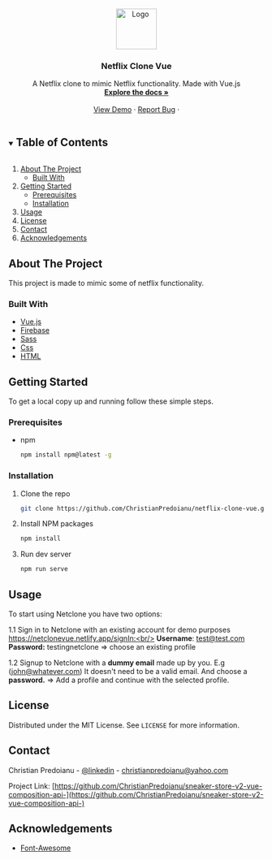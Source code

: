 <!-- PROJECT LOGO -->
<br />
<p align="center">
  <a href="https://github.com/ChristianPredoianu/sneaker-store-v2-vue-composition-api-">
    <img src="src/assets/images/adidas-slim.png" alt="Logo" width="80" height="80">
  </a>

  <h3 align="center">Netflix Clone Vue</h3>

  <p align="center">
   A Netflix clone to mimic Netflix functionality. Made with Vue.js 
    <br />
    <a href="https://github.com/ChristianPredoianu/netflix-clone-vue"><strong>Explore the docs »</strong></a>
    <br />
    <br />
    <a href="https://netclonevue.netlify.app/">View Demo</a>
    ·
    <a href="https://github.com/ChristianPredoianu/netflix-clone-vue/issues/issues">Report Bug</a>
    ·
   
  </p>
</p>



<!-- TABLE OF CONTENTS -->
<details open="open">
  <summary><h2 style="display: inline-block">Table of Contents</h2></summary>
  <ol>
    <li>
      <a href="#about-the-project">About The Project</a>
      <ul>
        <li><a href="#built-with">Built With</a></li>
      </ul>
    </li>
    <li>
      <a href="#getting-started">Getting Started</a>
      <ul>
        <li><a href="#prerequisites">Prerequisites</a></li>
        <li><a href="#installation">Installation</a></li>
      </ul>
    </li>
    <li><a href="#usage">Usage</a></li>
    <li><a href="#license">License</a></li>
    <li><a href="#contact">Contact</a></li>
    <li><a href="#acknowledgements">Acknowledgements</a></li>
  </ol>
</details>



<!-- ABOUT THE PROJECT -->
## About The Project

This project is made to mimic some of netflix functionality.

### Built With

* [Vue.js](https://vuejs.org/)
* [Firebase](https://firebase.google.com/)
* [Sass](https://sass-lang.com/)
* [Css](https://www.w3.org/Style/CSS/Overview.en.html)
* [HTML](https://developer.mozilla.org/sv-SE/docs/Web/HTML)



<!-- GETTING STARTED -->
## Getting Started

To get a local copy up and running follow these simple steps.

### Prerequisites

* npm
  ```sh
  npm install npm@latest -g
  ```

### Installation

1. Clone the repo
   ```sh
   git clone https://github.com/ChristianPredoianu/netflix-clone-vue.git
   ```
2. Install NPM packages
   ```sh
   npm install
   ```
   
3. Run dev server
   ```sh
   npm run serve
   ```




<!-- USAGE EXAMPLES -->
## Usage

To start using Netclone you have two options:

1.1 Sign in to Netclone with an existing account for demo purposes https://netclonevue.netlify.app/signIn:<br/>
    <b>Username</b>: test@test.com  
    <b>Password:</b> testingnetclone
    => choose an existing profile
   
1.2 Signup to Netclone with a <b>dummy email</b> made up by you. E.g (john@whatever.com) It doesn't need to be a valid email. And choose a <b>password.</b> 
    => Add a profile and continue with the selected profile.



<!-- LICENSE -->
## License

Distributed under the MIT License. See `LICENSE` for more information.


<!-- CONTACT -->
## Contact

Christian Predoianu - [@linkedin](https://se.linkedin.com/in/christian-predoianu-369218157) - christianpredoianu@yahoo.com

Project Link: [https://github.com/ChristianPredoianu/sneaker-store-v2-vue-composition-api-](https://github.com/ChristianPredoianu/sneaker-store-v2-vue-composition-api-)



<!-- ACKNOWLEDGEMENTS -->
## Acknowledgements


* [Font-Awesome](https://fontawesome.com/)





<!-- MARKDOWN LINKS & IMAGES -->
<!-- https://www.markdownguide.org/basic-syntax/#reference-style-links -->
[contributors-shield]: https://img.shields.io/github/contributors/github_username/repo.svg?style=for-the-badge
[contributors-url]: https://github.com/github_username/repo/graphs/contributors
[forks-shield]: https://img.shields.io/github/forks/github_username/repo.svg?style=for-the-badge
[forks-url]: https://github.com/github_username/repo/network/members
[stars-shield]: https://img.shields.io/github/stars/github_username/repo.svg?style=for-the-badge
[stars-url]: https://github.com/github_username/repo/stargazers
[issues-shield]: https://img.shields.io/github/issues/github_username/repo.svg?style=for-the-badge
[issues-url]: https://github.com/github_username/repo/issues
[license-shield]: https://img.shields.io/github/license/github_username/repo.svg?style=for-the-badge
[license-url]: https://github.com/github_username/repo/blob/master/LICENSE.txt
[linkedin-shield]: https://img.shields.io/badge/-LinkedIn-black.svg?style=for-the-badge&logo=linkedin&colorB=555
[linkedin-url]: https://linkedin.com/in/github_username 
